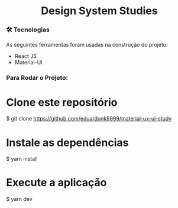 <h1 align="center">Design System Studies</h1>


### 🛠 Tecnologias

As seguintes ferramentas foram usadas na construção do projeto:
- React JS
- Material-UI


### Para Rodar o Projeto:

# Clone este repositório
$ git clone https://github.com/eduardonk9999/material-ux-ui-study

# Instale as dependências
$ yarn install

# Execute a aplicação
$ yarn dev